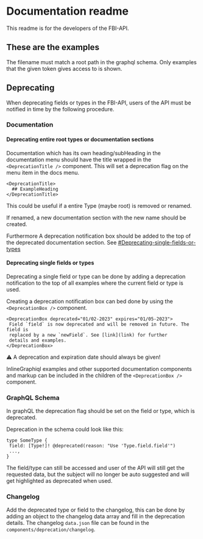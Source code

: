 # Documentation readme
This readme is for the developers of the FBI-API. 


## These are the examples


The filename must match a root path in the graphql schema. Only examples that the given token gives access to is shown.


## Deprecating
When deprecating fields or types in the FBI-API, users of the API must be notified
in time by the following procedure.

### Documentation

#### Deprecating entire root types or documentation sections
Documentation which has its own heading/subHeading in the documentation menu should have the title wrapped in the `<DeprecationTitle />` component. This will set a deprecation flag on the menu item in the docs menu.

```
<DeprecationTitle>
  ## ExampleHeading
</DeprecationTitle>
```

This could be useful if a entire Type (maybe root) is removed or renamed.

If renamed, a new documentation section with the new name should be created.

Furthermore A deprecation notification box should be added to the top of the deprecated documentation section. See [#Deprecating-single-fields-or-types](https://github.com/DBCDK/fbi-api-gateway/edit/master/website/src/docs/README.md#deprecating-single-fields-or-types)

#### Deprecating single fields or types
Deprecating a single field or type can be done by adding a deprecation notification to the top of all examples where the current field or type is used.

Creating a deprecation notification box can bed done by using the `<DeprecationBox />` component.

```
<DeprecationBox deprecated="01/02-2023" expires="01/05-2023">
 Field `field` is now deprecated and will be removed in future. The field is
 replaced by a new `newField`. See [link](link) for further
 details and examples.
</DeprecationBox>
```
⚠️ A deprecation and expiration date should always be given!

InlineGraphiql examples and other supported documentation components and markup can be included in the children of the `<DeprecationBox />` component.

### GraphQL Schema
In graphQL the deprecation flag should be set on the field or type, which is deprecated.

Deprecation in the schema could look like this:

```
type SomeType {
 field: [Type!]! @deprecated(reason: "Use 'Type.field.field'")
 ...,
}
```

The field/type can still be accessed and user of the API will still get the requested data, but the subject will no longer be auto suggested and will get highlighted as deprecated when used.

### Changelog
Add the deprecated type or field to the changelog, this can be done by adding an object to the changelog data array and fill in the deprecation details. The changelog `data.json` file can be found in the `components/deprecation/changelog`. 
